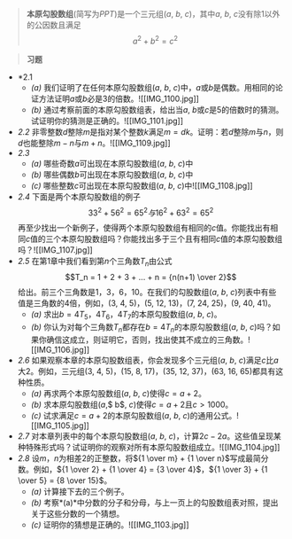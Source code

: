> **本原勾股数组**(简写为$PPT$)是一个三元组($a$, $b$, $c$)，其中$a$, $b$, $c$没有除$1$以外的公因数且满足$$a^2 + b^2 = c^2$$

> **习题**

- *2.1
	- *(a)* 我们证明了在任何本原勾股数组($a$, $b$, $c$)中，$a$或$b$是偶数。用相同的论证方法证明$a$或$b$必是$3$的倍数。![[IMG_1100.jpg]]
	- *(b)* 通过考察前面的本原勾股数组表，给出当$a$, $b$或$c$是$5$的倍数时的猜测。试证明你的猜测是正确的。![[IMG_1101.jpg]]
- *2.2* 非零整数$d$整除$m$是指对某个整数$k$满足$m = dk$。证明：若$d$整除$m$与$n$，则$d$也能整除$m-n$与$m+n$。![[IMG_1109.jpg]]
- *2.3*
	- *(a)* 哪些奇数$a$可出现在本原勾股数组($a$, $b$, $c$)中
	- *(b)* 哪些偶数$b$可出现在本原勾股数组($a$, $b$, $c$)中
	- *(c)* 哪些整数$c$可出现在本原勾股数组($a$, $b$, $c$)中![[IMG_1108.jpg]]
- *2.4* 下面是两个本原勾股数组的例子$$33^2 + 56^2 = 65^2 与 16^2 + 63^2 = 65^2$$再至少找出一个新例子，使得两个本原勾股数组有相同的$c$值。你能找出有相同$c$值的三个本原勾股数组吗？你能找出多于三个且有相同$c$值的本原勾股数组吗？![[IMG_1107.jpg]]
- *2.5* 在第$1$章中我们看到第$n$个三角数$T_n$由公式$$T_n = 1 + 2 + 3 + ... + n = {n(n+1) \over 2}$$给出。前三个三角数是$1$，$3$，$6$，$10$。在我们的勾股数组($a$, $b$, $c$)列表中有些值是三角数的4倍，例如，($3$, $4$, $5$)，($5$, $12$, $13$)，($7$, $24$, $25$)，($9$, $40$, $41$)。
	- *(a)* 求出$b = 4T_5，4T_6，4T_7$的本原勾股数组($a$, $b,$ $c$)。
	- *(b)* 你认为对每个三角数$T_n$都存在$b = 4T_n$的本原勾股数组($a$, $b$, $c$)吗？如果你确信这成立，则证明它，否则，找出使其不成立的三角数。![[IMG_1106.jpg]]
- *2.6* 如果观察本章的本原勾股数组表，你会发现多个三元组($a$, $b$, $c$)满足$c$比$a$大$2$。例如，三元组($3$, $4$, $5$)，($15$, $8$, $17$)，($35$, $12$, $37$)，($63$, $16$, $65$)都具有这种性质。
	- *(a)* 再求两个本原勾股数组($a$, $b$, $c$)使得$c = a + 2$。
	- *(b)* 求本原勾股数组($a$,$ b$, $c$)使得$c = a + 2$且$c > 1000$。
	- *(c)* 试求满足$c = a+2$的本原勾股数组($a$, $b$, $c$)的通用公式。![[IMG_1105.jpg]]
- *2.7* 对本章列表中的每个本原勾股数组($a$, $b$, $c$)，计算$2c-2a$。这些值呈现某种特殊形式吗？试证明你的观察对所有本原勾股数组成立。![[IMG_1104.jpg]]
- *2.8* 设$m$，$n$为相差$2$的正整数，将${1 \over m} + {1 \over n}$写成最简分数。例如，${1 \over 2} + {1 \over 4} = {3 \over 4}$，${1 \over 3} + {1 \over 5} = {8 \over 15}$。
	- *(a)* 计算接下去的三个例子。
	- *(b)* 考察*(a)*中分数的分子和分母，与上一页上的勾股数组表对照，提出关于这些分数的一个猜想。
	- *(c)* 证明你的猜想是正确的。![[IMG_1103.jpg]]